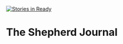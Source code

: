 [![Stories in Ready](https://badge.waffle.io/ShepherdOnline/ShepherdOnline.png?label=ready&title=Ready)](https://waffle.io/ShepherdOnline/ShepherdOnline)
# The Shepherd Journal



